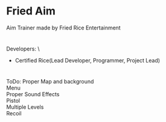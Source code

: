 ﻿# Fried Aim 

Aim Trainer made by Fried Rice Entertainment

#
Developers: \
- Certified Rice(Lead Developer, Programmer, Project Lead)
# 

ToDo:
Proper Map and background\
Menu\
Proper Sound Effects\
Pistol\
Multiple Levels\
Recoil
